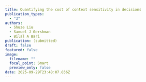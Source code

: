 ```yaml
---
title: Quantifying the cost of context sensitivity in decisions
publication_types:
  - "3"
authors:
  - Shuze Liu
  - Samuel J Gershman
  - Bilal A Bari
publication: (submitted)
draft: false
featured: false
image:
  filename: ""
  focal_point: Smart
  preview_only: false
date: 2025-09-29T23:48:07.836Z
---
```

